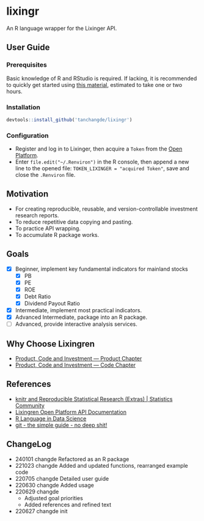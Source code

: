 
# lixingr

An R language wrapper for the Lixinger API.

## User Guide

### Prerequisites

Basic knowledge of R and RStudio is required. If lacking, it is
recommended to quickly get started using [this
material](https://tshi.page/r-and-tidyverse-book/index.html), estimated
to take one or two hours.

### Installation

``` r
devtools::install_github('tanchangde/lixingr')
```

### Configuration

- Register and log in to Lixinger, then acquire a `Token` from the [Open
  Platform](https://www.lixinger.com/open/api/token).
- Enter `file.edit("~/.Renviron")` in the R console, then append a new
  line to the opened file: `TOKEN_LIXINGER = "acquired Token"`, save and
  close the `.Renviron` file.

## Motivation

- For creating reproducible, reusable, and version-controllable
  investment research reports.
- To reduce repetitive data copying and pasting.
- To practice API wrapping.
- To accumulate R package works.

## Goals

- [x] Beginner, implement key fundamental indicators for mainland stocks
  - [x] PB
  - [x] PE
  - [x] ROE
  - [x] Debt Ratio
  - [x] Dividend Payout Ratio
- [x] Intermediate, implement most practical indicators.
- [x] Advanced Intermediate, package into an R package.
- [ ] Advanced, provide interactive analysis services.

## Why Choose Lixingren

- [Product, Code and Investment — Product
  Chapter](https://www.lixinger.com/marketing/about-us-product)
- [Product, Code and Investment — Code
  Chapter](https://www.lixinger.com/marketing/about-us-coding)

## References

- [knitr and Reproducible Statistical Research (Extras) \| Statistics
  Community](https://cosx.org/2012/06/reproducible-research-with-knitr/)
- [Lixingren Open Platform API
  Documentation](https://www.lixinger.com/open/api/doc)
- [R Language in Data Science](https://bookdown.org/wangminjie/R4DS/)
- [git - the simple guide - no deep
  shit!](http://rogerdudler.github.io/git-guide/index.zh.html)

## ChangeLog

- 240101 changde Refactored as an R package
- 221023 changde Added and updated functions, rearranged example code
- 220705 changde Detailed user guide
- 220630 changde Added usage
- 220629 changde
  - Adjusted goal priorities
  - Added references and refined text
- 220627 changde init
